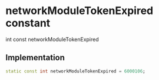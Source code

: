 


# networkModuleTokenExpired constant







int const networkModuleTokenExpired
  







## Implementation

```dart
static const int networkModuleTokenExpired = 6000106;
```







